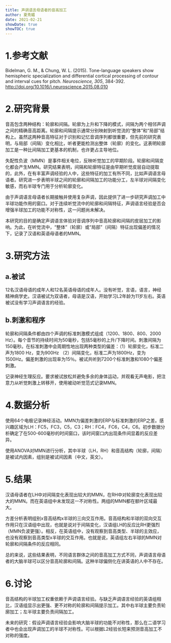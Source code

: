```yaml
---
title: 声调语言母语者的音高加工
author: 夏秀媚
date: 2021-02-21
showDate: true
showTOC: true
---
```

# 1.参考文献
Bidelman, G. M., & Chung, W. L. (2015). Tone-language speakers show hemispheric specialization and differential cortical processing of contour and interval cues for pitch. *Neuroscience, 305*, 384-392. http://doi.org/10.1016/j.neuroscience.2015.08.010 

# 2.研究背景
音高包含两种结构：轮廓和间隔。轮廓为上升和下降的模式，间隔为两个相邻声调之间的精确音高距离。轮廓和间隔提示通常分别映射到听觉流的“整体”和“局部”结构上。虽然这两种音高特征对于识别和记忆音调序列都很重要，但先前的研究表明，与局部（间隔）变化相比，听者更能检测出整体（轮廓）的变化。这表明轮廓加工是一种比间隔加工更基本的机制，也许更占主导地位。

失配性负波（MMN）是事件相关电位，反映听觉加工的早期阶段。轮廓和间隔变化都会产生MMN。研究结果表明，间隔和轮廓特征是由早期听觉皮层自动提取的，此外，在有丰富声调经验的人中，这些特征的加工有所不同，比如声调语言母语者。研究进一步表明半球之间的轮廓和间隔加工的功能分工，左半球对间隔变化敏感，而右半球专门用于分析轮廓变化。

由于声调语言母语者长期接触并使用复杂声调，因此提供了进一步研究声调加工中半球功能作用的窗口。对于连续听觉流中的轮廓和间隔特征，声调语言经验是否会增强半球加工的功能不对称性，这一问题尚未解决。

本研究的目的是确定声调语言体验对音调序列中音高轮廓和间隔的皮层加工的影响。为此，在听觉流中，“整体”（轮廓）或“局部”（间隔）特征出现偏差的情况下，记录了汉语和英语母语者的MMN。


# 3.研究方法
## a.被试
12名汉语母语的成年人和12名英语母语的成年人。没有听觉，言语，语言，神经精神病学史。汉语被试为双语者，母语是汉语，开始学习L2年龄为11岁左右。英语被试没有学习声调语言的经验。

## b.刺激和程序

轮廓和间隔条件都由四个声调的标准刺激模式组成（1200、1800、800、2000 Hz）。每个音节的持续时间为50毫秒，包括5毫秒的上升/下降时间。刺激间隔为150毫秒。在标准刺激中会周期性地出现两种类型的偏差：（1）轮廓变化，标准二声为1800 Hz，变为900Hz （2）间隔变化，标准二声为1800Hz，变为1500Hz。偏差刺激的出现率为15％。被试共听到7200个标准刺激和1080个偏差刺激。

记录神经生理反应。要求被试放松并避免多余的身体运动，并观看无声电影，把注意力从听觉刺激上转移开，使用被动听觉范式记录MMN。

# 4.数据分析

使用64个电极记录神经活动。MMN为偏差刺激的ERP与标准刺激的ERP之差。感兴趣区域为LH：FC5，FC3，C5，C3；RH：FC4，FC6，C4，C6。初步数据分析确定了在500-600毫秒的时间窗口，该时间窗口内出现条件间显着的反应差异。

使用ANOVA对MMN进行分析，其中半球（LH，RH）和音高结构（轮廓，间隔）是被试内因素，组别是被试间因素（中文，英文）。

# 5.结果
汉语母语者在LH中对间隔变化表现出较大的MMN，在RH中对轮廓变化表现出较大的MMN。而在英语组中未发现这一不对称性。两组的MMN都在额叶区域最大。

方差分析表明组别x音高结构x半球的三向交互作用。音高结构和半球的双向交互作用只在汉语组中出现，也就是说对于间隔变化，汉语组LH的反应比RH更强烈（MMN负波更强）。相反，在英语组中，没有观察到音高类型、半球的主效应，也没有观察到音高类型x半球的交互作用。也就是说，英语组左右半球的MMN对轮廓和间隔条件的反应相同。

总的来说，这些结果表明，不同语言群体之间的音高加工方式不同，声调语言母语者的大脑半球可以区分音高轮廓和间隔。这种半球偏侧化在讲英语的人中不存在。

# 6.讨论
音高结构的半球加工权重依赖于声调语言经验。与缺乏声调语言经验的英语组相比，汉语组显示出更强、更不对称的轮廓和间隔提示加工。其中右半球主要负责轮廓加工；左半球主要负责间隔加工。

未来的研究：假设声调语言经验会影响大脑半球的功能不对称性，那么在二语学习者中也会出现声调加工的半球不对称性。可以根据L2经验长短来预测音高加工不对称的强度。

















